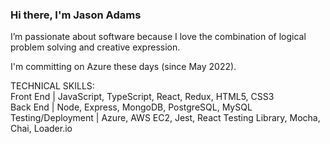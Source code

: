 ### Hi there, I'm Jason Adams

I’m passionate about software because I love the combination of logical problem solving and creative expression.

I'm committing on Azure these days (since May 2022).
  
<div>TECHNICAL SKILLS:</div>
<div>Front End | JavaScript, TypeScript, React, Redux, HTML5, CSS3</div>
<div>Back End | Node, Express, MongoDB, PostgreSQL, MySQL</div>
<div>Testing/Deployment | Azure, AWS EC2, Jest, React Testing Library, Mocha, Chai, Loader.io</div>
<!--
**jasonadams1326/jasonadams1326** is a ✨ _special_ ✨ repository because its `README.md` (this file) appears on your GitHub profile.

Here are some ideas to get you started:

- 🔭 I’m currently working on ...
- 🌱 I’m currently learning ...
- 👯 I’m looking to collaborate on ...
- 🤔 I’m looking for help with ...
- 💬 Ask me about ...
- 📫 How to reach me: ...
- 😄 Pronouns: ...
- ⚡ Fun fact: ...
-->
